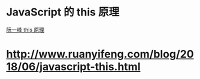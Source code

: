 # JavaScript 的 this 原理
<a href="http://www.ruanyifeng.com/blog/2018/06/javascript-this.html">阮一峰 this 原理 </a>
# http://www.ruanyifeng.com/blog/2018/06/javascript-this.html